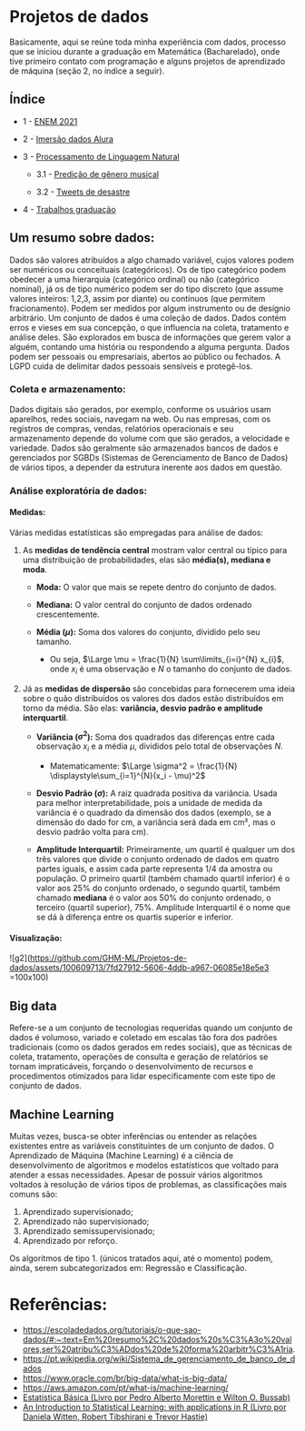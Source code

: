 # Projetos de dados
Basicamente, aqui se reúne toda minha experiência com dados, processo que se iniciou durante a graduação em Matemática (Bacharelado), onde tive primeiro contato com programação e alguns projetos de aprendizado de máquina (seção 2, no índice a seguir).

## Índice
- 1 - [ENEM 2021](https://github.com/GHM-ML/Projetos-de-dados/tree/main/ENEM%202021)

- 2 - [Imersão dados Alura](https://github.com/GHM-ML/Projetos-de-dados/tree/main/Imersao-dados-Alura)

- 3 - [Processamento de Linguagem Natural](https://github.com/GHM-ML/Projetos-de-dados/tree/main/Processamento%20de%20Linguagem%20Natural) 

    - 3.1 - [Predição de gênero musical](https://github.com/GHM-ML/Projetos-de-dados/tree/main/Processamento%20de%20Linguagem%20Natural/Predi%C3%A7%C3%A3o%20de%20g%C3%AAnero%20musical)

    - 3.2 - [Tweets de desastre](https://github.com/GHM-ML/Projetos-de-dados/tree/main/Processamento%20de%20Linguagem%20Natural/Tweets%20de%20desastre)
   
- 4 - [Trabalhos graduação](https://github.com/GHM-ML/Projetos-de-dados/tree/main/Trabalhos-graduacao)

## Um resumo sobre dados:
Dados são valores atribuídos a algo chamado variável, cujos valores podem ser numéricos ou conceituais (categóricos). Os de tipo categórico podem obedecer a uma hierarquia (categórico ordinal) ou não (categórico nominal), já os de tipo numérico podem ser do tipo discreto (que assume valores inteiros: 1,2,3, assim por diante) ou contínuos (que permitem fracionamento). Podem ser medidos por algum instrumento ou de desígnio arbitrário.
Um conjunto de dados é uma coleção de dados.
Dados contém erros e vieses em sua concepção, o que influencia na coleta, tratamento e análise deles.
São explorados em busca de informações que gerem valor a alguém, contando uma história ou respondendo a alguma pergunta.
Dados podem ser pessoais ou empresariais, abertos ao público ou fechados. A LGPD cuida de delimitar dados pessoais sensíveis e protegê-los.
### Coleta e armazenamento:
Dados digitais são gerados, por exemplo, conforme os usuários usam aparelhos, redes sociais, navegam na web. Ou nas empresas, com os registros de compras, vendas, relatórios operacionais e seu armazenamento depende do volume com que são gerados, a velocidade e variedade.
Dados são geralmente são armazenados bancos de dados e gerenciados por SGBDs (Sistemas de Gerenciamento de Banco de Dados) de vários tipos, a depender da estrutura inerente aos dados em questão.
### Análise exploratória de dados:
#### Medidas:
Várias medidas estatísticas são empregadas para análise de dados:

1. As **medidas de tendência central** mostram valor central ou típico para uma distribuição de probabilidades, elas são **média(s), mediana e moda**.
   - **Moda:** O valor que mais se repete dentro do conjunto de dados.
   
   - **Mediana:** O valor central do conjunto de dados ordenado crescentemente.
   
   - **Média ($\mu$):** Soma dos valores do conjunto, dividido pelo seu tamanho. 
 
      - Ou seja, $\Large \mu = \frac{1}{N} \sum\limits_{i=i}^{N} x_{i}$, onde $x_{i}$ é uma observação e $N$ o tamanho do conjunto de dados.
     
2. Já as **medidas de dispersão** são concebidas para fornecerem uma ideia sobre o quão distribuídos os valores dos dados estão distribuídos em torno da média. São elas: **variância, desvio padrão e amplitude interquartil**.

   - **Variância ($\sigma^2$):** Soma dos quadrados das diferenças entre cada observação $x_{i}$ e a média $\mu$, divididos pelo total de observações $N$.
  
     - Matematicamente: $\Large \sigma^2 = \frac{1}{N} \displaystyle\sum_{i=1}^{N}(x_i - \mu)^2$
   
   - **Desvio Padrão ($\sigma$):** A raiz quadrada positiva da variância. Usada para melhor interpretabilidade, pois a unidade de medida da variância é o quadrado da dimensão dos dados (exemplo, se a dimensão do dado for cm, a variância será dada em cm², mas o desvio padrão volta para cm).
   
   - **Amplitude Interquartil:** Primeiramente, um quartil é qualquer um dos três valores que divide o conjunto ordenado de dados em quatro partes iguais, e assim cada parte representa 1/4 da amostra ou população. O primeiro quartil (também chamado quartil inferior) é o valor aos 25% do conjunto ordenado, o segundo quartil, também chamado **mediana** é o valor aos 50% do conjunto ordenado, o terceiro (quartil superior), 75%. Amplitude Interquartil é o nome que se dá à diferença entre os quartis superior e inferior.

#### Visualização:

![g2](https://github.com/GHM-ML/Projetos-de-dados/assets/100609713/7fd27912-5606-4ddb-a967-06085e18e5e3 =100x100)

## Big data
Refere-se a um conjunto de tecnologias requeridas quando um conjunto de dados é volumoso, variado e coletado em escalas tão fora dos padrões tradicionais (como os dados gerados em redes sociais), que as técnicas de coleta, tratamento, operações de consulta e geração de relatórios se tornam impraticáveis, forçando o desenvolvimento de recursos e procedimentos otimizados para lidar especificamente com este tipo de conjunto de dados.
## Machine Learning
Muitas vezes, busca-se obter inferências ou entender as relações existentes entre as variáveis constituintes de um conjunto de dados. O Aprendizado de Máquina (Machine Learning) é a ciência de desenvolvimento de algoritmos e modelos estatísticos que voltado para atender a essas necessidades. Apesar de possuir vários algoritmos voltados à resolução de vários tipos de problemas, as classificações mais comuns são:
1. Aprendizado supervisionado;
2. Aprendizado não supervisionado;
3. Aprendizado semissupervisionado;
4. Aprendizado por reforço.

Os algoritmos de tipo 1. (únicos tratados aqui, até o momento) podem, ainda, serem subcategorizados em: Regressão e Classificação.

# Referências:
- https://escoladedados.org/tutoriais/o-que-sao-dados/#:~:text=Em%20resumo%2C%20dados%20s%C3%A3o%20valores,ser%20atribu%C3%ADdos%20de%20forma%20arbitr%C3%A1ria.
- https://pt.wikipedia.org/wiki/Sistema_de_gerenciamento_de_banco_de_dados
- https://www.oracle.com/br/big-data/what-is-big-data/
- https://aws.amazon.com/pt/what-is/machine-learning/
- [Estatística Básica (Livro por Pedro Alberto Morettin e Wilton O. Bussab)](https://g.co/kgs/tNHyFY)
- [An Introduction to Statistical Learning: with applications in R (Livro por Daniela Witten, Robert Tibshirani e Trevor Hastie)](https://g.co/kgs/5DGxto)
